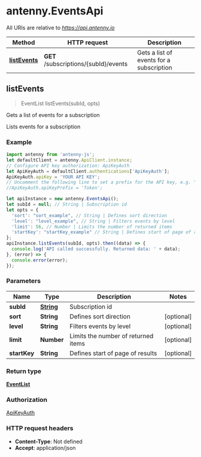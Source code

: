 # antenny.EventsApi

All URIs are relative to *https://api.antenny.io*

Method | HTTP request | Description
------------- | ------------- | -------------
[**listEvents**](EventsApi.md#listEvents) | **GET** /subscriptions/{subId}/events | Gets a list of events for a subscription



## listEvents

> EventList listEvents(subId, opts)

Gets a list of events for a subscription

Lists events for a subscription

### Example

```javascript
import antenny from 'antenny-js';
let defaultClient = antenny.ApiClient.instance;
// Configure API key authorization: ApiKeyAuth
let ApiKeyAuth = defaultClient.authentications['ApiKeyAuth'];
ApiKeyAuth.apiKey = 'YOUR API KEY';
// Uncomment the following line to set a prefix for the API key, e.g. "Token" (defaults to null)
//ApiKeyAuth.apiKeyPrefix = 'Token';

let apiInstance = new antenny.EventsApi();
let subId = null; // String | Subscription id
let opts = {
  'sort': "sort_example", // String | Defines sort direction
  'level': "level_example", // String | Filters events by level
  'limit': 56, // Number | Limits the number of returned items
  'startKey': "startKey_example" // String | Defines start of page of results
};
apiInstance.listEvents(subId, opts).then((data) => {
  console.log('API called successfully. Returned data: ' + data);
}, (error) => {
  console.error(error);
});

```

### Parameters


Name | Type | Description  | Notes
------------- | ------------- | ------------- | -------------
 **subId** | [**String**](.md)| Subscription id | 
 **sort** | **String**| Defines sort direction | [optional] 
 **level** | **String**| Filters events by level | [optional] 
 **limit** | **Number**| Limits the number of returned items | [optional] 
 **startKey** | **String**| Defines start of page of results | [optional] 

### Return type

[**EventList**](EventList.md)

### Authorization

[ApiKeyAuth](../README.md#ApiKeyAuth)

### HTTP request headers

- **Content-Type**: Not defined
- **Accept**: application/json

